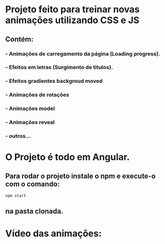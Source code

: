# Projeto feito para treinar novas animações utilizando CSS e JS
## Contém:
### - Animações de carregamento da página (Loading progress).
### - Efeitos em letras (Surgimento de titulos).
### - Efeitos gradientes backgroud moved
### - Animações de rotações
### - Animações model
### - Animações reveal
### - outros...


# O Projeto é todo em Angular.
## Para rodar o projeto instale o npm e execute-o com o comando:
```npm start```
## na pasta clonada.

# Vídeo das animações:
